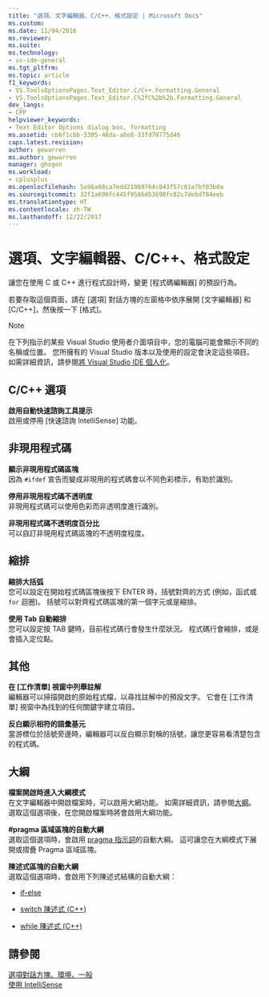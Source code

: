 ```yaml
---
title: "選項、文字編輯器、C/C++、格式設定 | Microsoft Docs"
ms.custom: 
ms.date: 11/04/2016
ms.reviewer: 
ms.suite: 
ms.technology:
- vs-ide-general
ms.tgt_pltfrm: 
ms.topic: article
f1_keywords:
- VS.ToolsOptionsPages.Text_Editor.C/C++.Formatting.General
- VS.ToolsOptionsPages.Text_Editor.C%2fC%2b%2b.Formatting.General
dev_langs:
- CPP
helpviewer_keywords:
- Text Editor Options dialog box, formatting
ms.assetid: cb6f1cbb-5305-48da-a8e8-33fd70775d46
caps.latest.revision: 
author: gewarren
ms.author: gewarren
manager: ghogen
ms.workload:
- cplusplus
ms.openlocfilehash: 5a96a88ca7edd21989764c843f57c01a7bf03b0a
ms.sourcegitcommit: 32f1a690fc445f9586d53698fc82c7debd784eeb
ms.translationtype: HT
ms.contentlocale: zh-TW
ms.lasthandoff: 12/22/2017
---
```

# <a name="options-text-editor-cc-formatting"></a>選項、文字編輯器、C/C++、格式設定
讓您在使用 C 或 C++ 進行程式設計時，變更 [程式碼編輯器] 的預設行為。  
  
 若要存取這個頁面，請在 [選項] 對話方塊的左窗格中依序展開 [文字編輯器] 和 [C/C++]，然後按一下 [格式]。  
  
> [!NOTE]
>  在下列指示的某些 Visual Studio 使用者介面項目中，您的電腦可能會顯示不同的名稱或位置。 您所擁有的 Visual Studio 版本以及使用的設定會決定這些項目。 如需詳細資訊，請參閱[將 Visual Studio IDE 個人化](../../ide/personalizing-the-visual-studio-ide.md)。  
  
## <a name="cc-options"></a>C/C++ 選項  
 **啟用自動快速諮詢工具提示**  
 啟用或停用 [快速諮詢 IntelliSense] 功能。  
  
## <a name="inactive-code"></a>非現用程式碼  
 **顯示非現用程式碼區塊**  
 因為 `#ifdef` 宣告而變成非現用的程式碼會以不同色彩標示，有助於識別。  
  
 **停用非現用程式碼不透明度**  
 非現用程式碼可以使用色彩而非透明度進行識別。  
  
 **非現用程式碼不透明度百分比**  
 可以自訂非現用程式碼區塊的不透明度程度。  
  
## <a name="indentation"></a>縮排  
 **縮排大括弧**  
 您可以設定在開始程式碼區塊後按下 ENTER 時，括號對齊的方式 (例如，函式或 `for` 迴圈)。 括號可以對齊程式碼區塊的第一個字元或是縮排。  
  
 **使用 Tab 自動縮排**  
 您可以設定按 TAB 鍵時，目前程式碼行會發生什麼狀況。 程式碼行會縮排，或是會插入定位點。  
  
## <a name="miscellaneous"></a>其他  
 **在 [工作清單] 視窗中列舉註解**  
 編輯器可以掃描開啟的原始程式檔，以尋找註解中的預設文字。 它會在 [工作清單] 視窗中為找到的任何關鍵字建立項目。  
  
 **反白顯示相符的語彙基元**  
 當游標位於括號旁邊時，編輯器可以反白顯示對稱的括號，讓您更容易看清楚包含的程式碼。  
  
## <a name="outlining"></a>大綱  
 **檔案開啟時進入大綱模式**  
 在文字編輯器中開啟檔案時，可以啟用大網功能。 如需詳細資訊，請參閱[大綱](../../ide/outlining.md)。 選取這個選項後，在您開啟檔案時將會啟用大綱功能。  
  
 **#pragma 區域區塊的自動大綱**  
 選取這個選項時，會啟用 [pragma 指示詞](/cpp/preprocessor/pragma-directives-and-the-pragma-keyword)的自動大綱。 這可讓您在大綱模式下展開或摺疊 Pragma 區域區塊。  
  
 **陳述式區塊的自動大綱**  
 選取這個選項時，會啟用下列陳述式結構的自動大綱：  
  
-   [if-else](/dotnet/csharp/language-reference/keywords/if-else)  
  
-   [switch 陳述式 (C++)](/cpp/cpp/switch-statement-cpp)  
  
-   [while 陳述式 (C++)](/cpp/cpp/while-statement-cpp)  
  
## <a name="see-also"></a>請參閱  
 [選項對話方塊、環境、一般](../../ide/reference/general-environment-options-dialog-box.md)   
 [使用 IntelliSense](../../ide/using-intellisense.md)